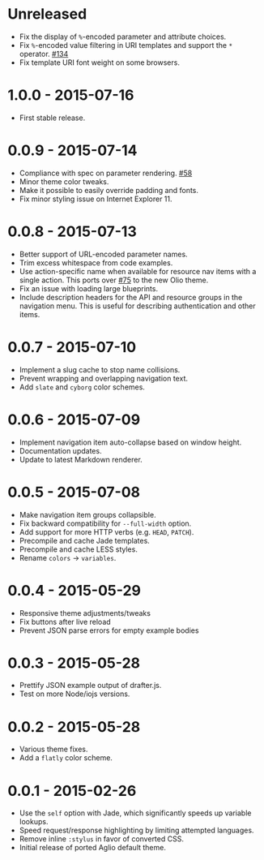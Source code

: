 # Unreleased

* Fix the display of `%`-encoded parameter and attribute choices.
* Fix `%`-encoded value filtering in URI templates and support the `*` operator.
  [#134](https://github.com/danielgtaylor/aglio/issues/134)
* Fix template URI font weight on some browsers.

# 1.0.0 - 2015-07-16

* First stable release.

# 0.0.9 - 2015-07-14

* Compliance with spec on parameter rendering. [#58](https://github.com/danielgtaylor/aglio/issues/58)
* Minor theme color tweaks.
* Make it possible to easily override padding and fonts.
* Fix minor styling issue on Internet Explorer 11.

# 0.0.8 - 2015-07-13

* Better support of URL-encoded parameter names.
* Trim excess whitespace from code examples.
* Use action-specific name when available for resource nav items with a
  single action. This ports over [#75](https://github.com/danielgtaylor/aglio/pull/75)
  to the new Olio theme.
* Fix an issue with loading large blueprints.
* Include description headers for the API and resource groups in the navigation
  menu. This is useful for describing authentication and other items.

# 0.0.7 - 2015-07-10

* Implement a slug cache to stop name collisions.
* Prevent wrapping and overlapping navigation text.
* Add `slate` and `cyborg` color schemes.

# 0.0.6 - 2015-07-09

* Implement navigation item auto-collapse based on window height.
* Documentation updates.
* Update to latest Markdown renderer.

# 0.0.5 - 2015-07-08

* Make navigation item groups collapsible.
* Fix backward compatibility for `--full-width` option.
* Add support for more HTTP verbs (e.g. `HEAD`, `PATCH`).
* Precompile and cache Jade templates.
* Precompile and cache LESS styles.
* Rename `colors` -> `variables`.

# 0.0.4 - 2015-05-29

* Responsive theme adjustments/tweaks
* Fix buttons after live reload
* Prevent JSON parse errors for empty example bodies

# 0.0.3 - 2015-05-28

* Prettify JSON example output of drafter.js.
* Test on more Node/iojs versions.

# 0.0.2 - 2015-05-28

* Various theme fixes.
* Add a `flatly` color scheme.

# 0.0.1 - 2015-02-26

* Use the `self` option with Jade, which significantly speeds up variable lookups.
* Speed request/response highlighting by limiting attempted languages.
* Remove inline `:stylus` in favor of converted CSS.
* Initial release of ported Aglio default theme.

